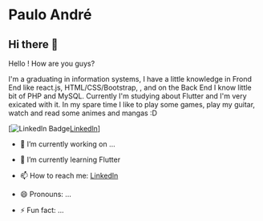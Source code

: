 # Paulo André

## Hi there 👋

 Hello ! How are you guys? 
 
 I'm a graduating in information systems, I have a little  knowledge in Frond End like react.js, HTML/CSS/Bootstrap, , and on the Back End I know little bit of PHP and MySQL.       Currently I'm studying about Flutter and I'm very exicated with it. In my spare time I like to play some games, play my guitar, watch and read some animes and mangas :D 


[![Linkedln Badge](https://image.flaticon.com/icons/png/512/174/174857.png)[Linkedln](www.linkedin.com/in/paulo-andré-dev)]

- 🔭 I’m currently working on ...
- 🌱 I’m currently learning Flutter 
- 📫 How to reach me: [Linkedln](https://blog.da2k.com.br)

- 😄 Pronouns: ...
- ⚡ Fun fact: ...

